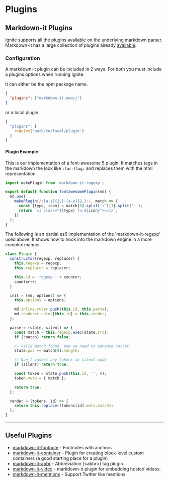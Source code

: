 # Plugins

## Markdown-it Plugins

Ignite supports all the plugins available on the underlying markdown parser. Markdown-It has a large collection of plugins already [available](https://www.npmjs.com/search?q=keywords:markdown-it-plugin).

### Configuration

A markdown-it plugin can be included in 2 ways. For both you must include a plugins options when running Ignite.

It can either be the npm package name.

```json
{
  "plugins": ["markdown-it-emoji"]
}
```

or a local plugin

```js
{
  "plugins": [
    require('path/to/local/plugin')
  ]
}
```

#### Plugin Example

This is our implementation of a font-awesome 5 plugin. It matches tags in the markdown the look like `:far-flag:` and replaces them with the html representation.

```js
import makePlugin from 'markdown-it-regexp';

export default function fontawesomePlugin(md) {
  md.use(
    makePlugin(/:[a-z]{2,}-[a-z]{2,}:/, match => {
      const [type, icon] = match[0].split(':')[1].split('-');
      return `<i class="${type} fa-${icon}"></i>`;
    })
  );
}
```

The following is an partial es6 implementation of the 'markdown-it-regexp' used above. It shows how to hook into the markdown engine in a more complex manner.

```js
class Plugin {
  constructor(regexp, replacer) {
    this.regexp = regexp;
    this.replacer = replacer;

    this.id = 'regexp-' + counter;
    counter++;
  }

  init = (md, options) => {
    this.options = options;

    md.inline.ruler.push(this.id, this.parse);
    md.renderer.rules[this.id] = this.render;
  };

  parse = (state, silent) => {
    const match = this.regexp.exec(state.src);
    if (!match) return false;

    // Valid match found, now we need to advance cursor
    state.pos += match[0].length;

    // Don't insert any tokens in silent mode
    if (silent) return true;

    const token = state.push(this.id, '', 0);
    token.meta = { match };

    return true;
  };

  render = (tokens, id) => {
    return this.replacer(tokens[id].meta.match);
  };
}
```

---

## Useful Plugins

* [markdown-it-footnote](https://www.npmjs.com/package/markdown-it-footnote) - Footnotes with anchors
* [markdown-it-container](https://www.npmjs.com/package/markdown-it-container) - Plugin for creating block-level custom containers (a good starting place for a plugin)
* [markdown-it-abbr](https://www.npmjs.com/package/markdown-it-abbr) - Abbreviation (\<abbr\>) tag plugin
* [markdown-it-video](https://www.npmjs.com/package/markdown-it-video) - markdown-it plugin for embedding hosted videos.
* [markdown-it-mentions](https://www.npmjs.com/package/markdown-it-mentions) - Support Twitter like mentions
